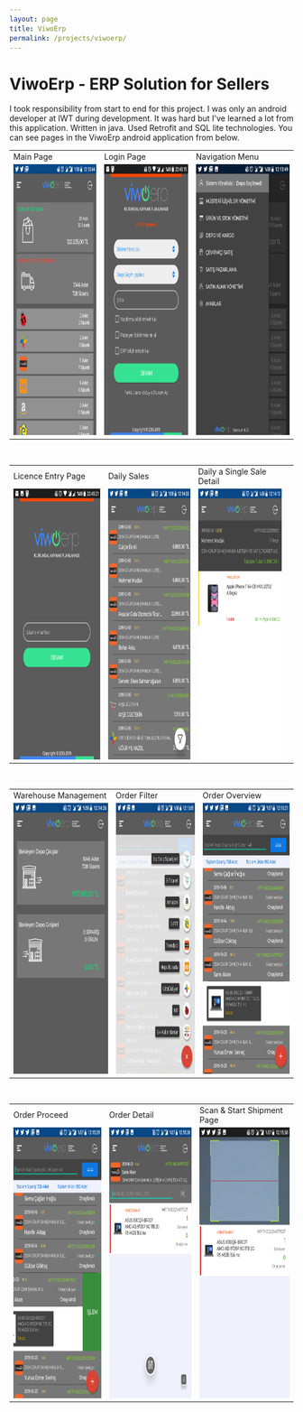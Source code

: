 ```yaml
---
layout: page
title: ViwoErp
permalink: /projects/viwoerp/
---
```


# ViwoErp - ERP Solution for Sellers

I took responsibility from start to end for this project. I was only an android developer at IWT during development. It was hard but I've learned a lot from this application. Written in java. Used Retrofit and SQL lite technologies. You can see pages in the ViwoErp android application from below.     

<table>
  <tr>
    <td>Main Page</td>
    <td>Login Page</td>
    <td>Navigation Menu</td>
  </tr>
  <tr>
    <td><img src="/img/e-main.png" width=270 height=480></td>
    <td><img src="/img/e-login.png" width=270 height=480></td>
    <td><img src="/img/e-navigation.png" width=270 height=480></td>
  </tr>
</table>
<br/>
<table>
  <tr>
    <td>Licence Entry Page</td>
    <td>Daily Sales</td>
    <td>Daily a Single Sale Detail</td>
  </tr>
  <tr>
    <td><img src="/img/e-lisans.png" width=270 height=480></td>
    <td><img src="/img/e-dailysales.png" width=270 height=480></td>
    <td><img src="/img/e-dailysalesdetail.png" width=270 height=480><td>
  </tr>
</table>
<br/>
<table>
  <tr>
    <td>Warehouse Management</td>
    <td>Order Filter</td>
    <td>Order Overview</td>
  </tr>
  <tr>
    <td><img src="/img/e-dc.png" width=270 height=480></td>
    <td><img src="/img/e-dcfiltre.png" width=270 height=480></td>
    <td><img src="/img/e-depocikisliste.png" width=270 height=480></td>
  </tr>
</table>
<br/>
<table>
  <tr>
    <td>Order Proceed</td>
    <td>Order Detail</td>
    <td>Scan & Start Shipment Page</td>
  </tr>
  <tr>
    <td><img src="/img/e-dclisteayrıntı.png" width=270 height=480></td>
    <td><img src="/img/e-dcs.png" width=270 height=480></td>
    <td><img src="/img/e-barkodscan.png" width=270 height=480></td>
  </tr>
</table>

